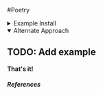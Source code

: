 
#Poetry


<details>
  <summary>Example Install</summary>
  
  ## TODO: Add example

</details>


<details open>
  <summary>Alternate Approach</summary>
  
  ## TODO: Add example

**That's it!**

##### References




